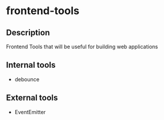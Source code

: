 # frontend-tools
## Description
Frontend Tools that will be useful for building web applications

## Internal tools
* debounce

## External tools
* EventEmitter